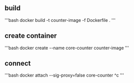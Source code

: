 ## build

'''bash
docker build -t counter-image -f Dockerfile .
'''

## create container

'''bash
docker create --name core-counter counter-image
'''

## connect

'''bash
docker attach --sig-proxy=false core-counter
^c
'''